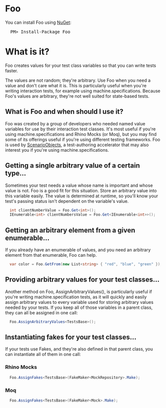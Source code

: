 Foo
===

You can install Foo using [NuGet](http://nuget.org/packages/Foo):

<pre>
  PM> Install-Package Foo
</pre>

# What is it?

Foo creates values for your test class variables so that you can write tests faster.

The values are not random; they're arbitrary. Use Foo when you need a value and don't care what it is. This is particularly useful when you're writing interaction tests, for example using machine.specifications. Because Foo's values are arbitrary, they're not well suited for state-based tests.

## What is Foo and when should I use it?

Foo was created by a group of developers who needed named value variables for use by their interaction test classes. It's most useful if you're using machine.specifications and Rhino Mocks (or Moq), but you may find some of its offerings useful if you're using different testing frameworks. Foo is used by [ScenarioObjects](https://github.com/lancehilliard/ScenarioObjects), a test-authoring accelerator that may also interest you if you're using machine.specifications.

## Getting a single arbitrary value of a certain type...

Sometimes your test needs a value whose name is important and whose value is not. Foo is a good fit for this situation. Store an arbitrary value into this variable easily. The value is determined at runtime, so you'll know your test's passing status isn't dependent on the variable's value.

```c#
  int clientNumberValue = Foo.Get<int>();
  IEnumerable<int> clientNumbersValue = Foo.Get<IEnumerable<int>>();
```

## Getting an arbitrary element from a given enumerable...

If you already have an enumerable of values, and you need an arbitrary element from that enumerable, Foo can help.

```c#
  var color = Foo.GetFrom(new List<string> { "red", "blue", "green" });
```

## Providing arbitrary values for your test classes...

Another method on Foo, AssignArbitraryValues<T>(), is particularly useful if you're writing machine.specification tests, as it will quickly and easily assign arbitrary values to every variable used for storing arbitrary values needed by your tests. If you keep all of those variables in a parent class, they can all be assigned in one call:

```c#
  Foo.AssignArbitraryValues<TestsBase>();
```

## Instantiating fakes for your test classes...

If your tests use Fakes, and they're also defined in that parent class, you can instantiate all of them in one call:

### Rhino Mocks
```c#
  Foo.AssignFakes<TestsBase>(FakeMaker<MockRepository>.Make);
```

### Moq
```c#
  Foo.AssignFakes<TestsBase>(FakeMaker<Mock>.Make);
```
